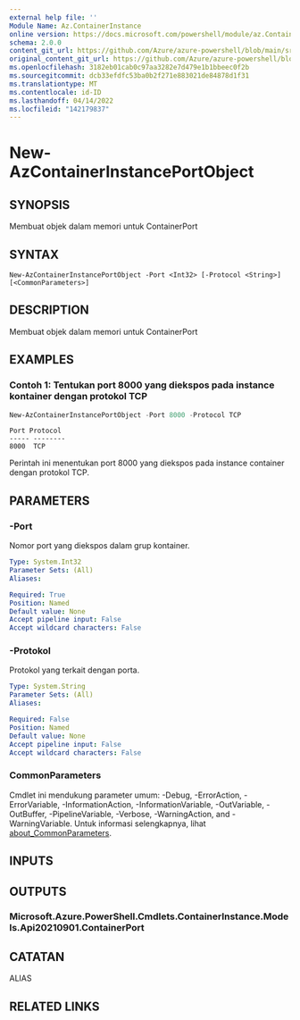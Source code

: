 ```yaml
---
external help file: ''
Module Name: Az.ContainerInstance
online version: https://docs.microsoft.com/powershell/module/az.ContainerInstance/new-AzContainerInstancePortObject
schema: 2.0.0
content_git_url: https://github.com/Azure/azure-powershell/blob/main/src/ContainerInstance/help/New-AzContainerInstancePortObject.md
original_content_git_url: https://github.com/Azure/azure-powershell/blob/main/src/ContainerInstance/help/New-AzContainerInstancePortObject.md
ms.openlocfilehash: 3182eb01cab0c97aa3282e7d479e1b1bbeec0f2b
ms.sourcegitcommit: dcb33efdfc53ba0b2f271e883021de84878d1f31
ms.translationtype: MT
ms.contentlocale: id-ID
ms.lasthandoff: 04/14/2022
ms.locfileid: "142179837"
---
```

# New-AzContainerInstancePortObject

## SYNOPSIS
Membuat objek dalam memori untuk ContainerPort

## SYNTAX

```
New-AzContainerInstancePortObject -Port <Int32> [-Protocol <String>] [<CommonParameters>]
```

## DESCRIPTION
Membuat objek dalam memori untuk ContainerPort

## EXAMPLES

### Contoh 1: Tentukan port 8000 yang diekspos pada instance kontainer dengan protokol TCP
```powershell
New-AzContainerInstancePortObject -Port 8000 -Protocol TCP
```

```output
Port Protocol
----- --------
8000  TCP
```

Perintah ini menentukan port 8000 yang diekspos pada instance container dengan protokol TCP.

## PARAMETERS

### -Port
Nomor port yang diekspos dalam grup kontainer.

```yaml
Type: System.Int32
Parameter Sets: (All)
Aliases:

Required: True
Position: Named
Default value: None
Accept pipeline input: False
Accept wildcard characters: False
```

### -Protokol
Protokol yang terkait dengan porta.

```yaml
Type: System.String
Parameter Sets: (All)
Aliases:

Required: False
Position: Named
Default value: None
Accept pipeline input: False
Accept wildcard characters: False
```

### CommonParameters
Cmdlet ini mendukung parameter umum: -Debug, -ErrorAction, -ErrorVariable, -InformationAction, -InformationVariable, -OutVariable, -OutBuffer, -PipelineVariable, -Verbose, -WarningAction, and -WarningVariable. Untuk informasi selengkapnya, lihat [about_CommonParameters](http://go.microsoft.com/fwlink/?LinkID=113216).

## INPUTS

## OUTPUTS

### Microsoft.Azure.PowerShell.Cmdlets.ContainerInstance.Models.Api20210901.ContainerPort

## CATATAN

ALIAS

## RELATED LINKS

